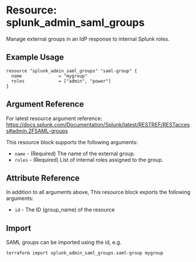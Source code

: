 # Resource: splunk_admin_saml_groups
Manage external groups in an IdP response to internal Splunk roles.

## Example Usage
```
resource "splunk_admin_saml_groups" "saml-group" {
  name              = "mygroup"
  roles             = ["admin", "power"]
}
```

## Argument Reference
For latest resource argument reference: https://docs.splunk.com/Documentation/Splunk/latest/RESTREF/RESTaccess#admin.2FSAML-groups

This resource block supports the following arguments:
* `name` - (Required) The name of the external group.
* `roles` - (Required) List of internal roles assigned to the group.

## Attribute Reference
In addition to all arguments above, This resource block exports the following arguments:

* `id` - The ID (group_name) of the resource

## Import

SAML groups can be imported using the id, e.g.

```
terraform import splunk_admin_saml_groups.saml-group mygroup
```
